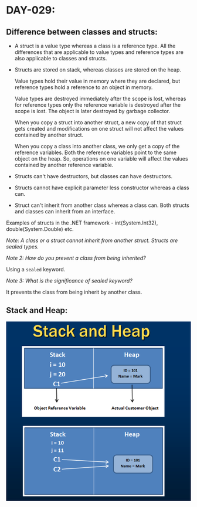 # DAY-029:

## Difference between classes and structs:

- A struct is a value type whereas a class is a reference type. All the differences that are applicable to value types and reference types are also applicable to classes and structs.

- Structs are stored on stack, whereas classes are stored on the heap.

    Value types hold their value in memory where they are declared, but reference types hold a reference to an object in memory.
    
    Value types are destroyed immediately after the scope is lost, whereas for reference types only the reference variable is destroyed after the scope is lost. The object is later destroyed by garbage collector.
    
    When you copy a struct into another struct, a new copy of that struct gets created and modifications on one struct will not affect the values contained by another struct.
    
    When you copy a class into another class, we only get a copy of the reference variables. Both the reference variables point to the same object on the heap. So, operations on one variable will affect the values contained by another reference variable.

- Structs can't have destructors, but classes can have destructors.

- Structs cannot have explicit parameter less constructor whereas a class can.

- Struct can't inherit from another class whereas a class can. Both structs and classes can inherit from an interface.

Examples of structs in the .NET framework - int(System.Int32), double(System.Double) etc.

*Note: A class or a struct cannot inherit from another struct. Structs are sealed types.*

*Note 2: How do you prevent a class from being inherited?*

Using a `sealed` keyword.

*Note 3: What is the significance of sealed keyword?*

It prevents the class from being inherit by another class.

## Stack and Heap:
![Alt text](image.png)